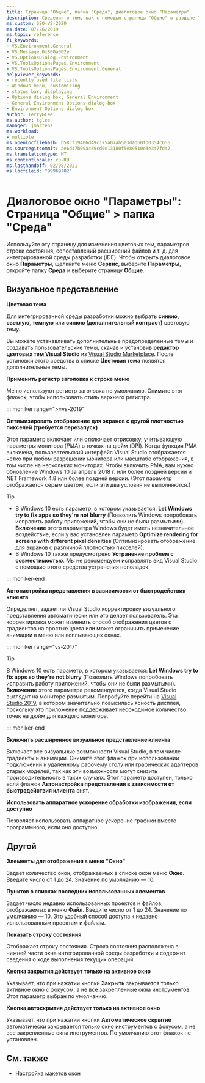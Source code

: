 ```yaml
---
title: Страница "Общие", папка "Среда", диалоговое окно "Параметры"
description: Сведения о том, как с помощью страницы "Общие" в разделе "Среда" изменять цветовые темы, параметры строки состояния, сопоставления расширений файлов и другие параметры интегрированной среды разработки (IDE).
ms.custom: SEO-VS-2020
ms.date: 07/26/2019
ms.topic: reference
f1_keywords:
- VS.Environment.General
- VS.Message.0x800a002e
- VS.OptionsDialog.Environment
- VS.ToolsOptionsPages.Environment
- VS.ToolsOptionsPages.Environment.General
helpviewer_keywords:
- recently used file lists
- Windows menu, customizing
- status bar, displaying
- Options dialog box, General Environment
- General Environment Options dialog box
- Environment Options dialog box
author: TerryGLee
ms.author: tglee
manager: jmartens
ms.workload:
- multiple
ms.openlocfilehash: b58cf19406d49c175a07ab5e3dad60fd0354c656
ms.sourcegitcommit: ae6d47b09a439cd0e13180f5e89510e3e347fd47
ms.translationtype: HT
ms.contentlocale: ru-RU
ms.lasthandoff: 02/08/2021
ms.locfileid: "99969702"
---
```

# <a name="options-dialog-box-environment--general"></a>Диалоговое окно "Параметры": Страница "Общие" \> папка "Среда"

Используйте эту страницу для изменения цветовых тем, параметров строки состояния, сопоставлений расширений файлов и т. д. для интегрированной среды разработки (IDE). Чтобы открыть диалоговое окно **Параметры**, щелкните меню **Сервис**, выберите **Параметры**, откройте папку **Среда** и выберите страницу **Общие**.

## <a name="visual-experience"></a>Визуальное представление

**Цветовая тема**

Для интегрированной среды разработки можно выбрать **синюю**, **светлую**, **темную** или **синюю (дополнительный контраст)** цветовую тему.

Вы можете устанавливать дополнительные предопределенные темы и создавать пользовательские темы, скачав и установив **редактор цветовых тем Visual Studio** из [Visual Studio Marketplace](https://marketplace.visualstudio.com/items?itemName=VisualStudioPlatformTeam.VisualStudio2017ColorThemeEditor). После установки этого средства в списке **Цветовая тема** появятся дополнительные темы.

**Применить регистр заголовка к строке меню**

Меню используют регистр заголовка по умолчанию. Снимите этот флажок, чтобы использовать стиль верхнего регистра.

::: moniker range=">=vs-2019"

**Оптимизировать отображение для экранов с другой плотностью пикселей (требуется перезапуск)**

Этот параметр включает или отключает отрисовку, учитывающую параметры монитора (*PMA*) в точках на дюйм (DPI). Когда функция PMA включена, пользовательский интерфейс Visual Studio отображается четко при любом разрешении монитора или масштабе отображения, в том числе на нескольких мониторах. Чтобы включить PMA, вам нужно обновление Windows 10 за апрель 2018 г. или более поздней версии и NET Framework 4.8 или более поздней версии. (Этот параметр отображается серым цветом, если эти два условия не выполняются.)

> [!TIP]
> - В Windows 10 есть параметр, в котором указывается: **Let Windows try to fix apps so they're not blurry** (Позволить Windows попробовать исправить работу приложений, чтобы они не были размытыми). **Включение** этого параметра Windows будет иметь незначительное воздействие, если у вас установлен параметр **Optimize rendering for screens with different pixel densities** (Оптимизировать отображение для экранов с различной плотностью пикселей).
> - В Windows 10 также предусмотрено **Устранение проблем с совместимостью**. Мы не рекомендуем исправлять вид Visual Studio с помощью этого средства устранения неполадок.

::: moniker-end

**Автонастройка представления в зависимости от быстродействия клиента**

Определяет, задает ли Visual Studio корректировку визуального представления автоматически или это делает пользователь. Эта корректировка может изменить способ отображения цветов с градиентов на простые цвета или может ограничить применение анимации в меню или всплывающих окнах.

::: moniker range="vs-2017"

> [!TIP]
> В Windows 10 есть параметр, в котором указывается: **Let Windows try to fix apps so they're not blurry** (Позволить Windows попробовать исправить работу приложений, чтобы они не были размытыми). **Включение** этого параметра рекомендуется, когда Visual Studio выглядит на мониторе размытым. Попробуйте перейти на [Visual Studio 2019](https://visualstudio.microsoft.com/downloads), в котором значительно повысилась ясность дисплея, поскольку это приложение поддерживает необходимое количество точек на дюйм для каждого монитора.

::: moniker-end

**Включить расширенное визуальное представление клиента**

Включает все визуальные возможности Visual Studio, в том числе градиенты и анимации. Снимите этот флажок при использовании подключений к удаленному рабочему столу или графических адаптеров старых моделей, так как эти возможности могут снизить производительность в таких случаях. Этот параметр доступен, только если флажок **Автонастройка представления в зависимости от быстродействия клиента** снят.

**Использовать аппаратное ускорение обработки изображения, если доступно**

Позволяет использовать аппаратное ускорение графики вместо программного, если оно доступно.

## <a name="other"></a>Другой

**Элементы для отображения в меню "Окно"**

Задает количество окон, отображаемых в списке окон меню **Окно**. Введите число от 1 до 24. Значение по умолчанию — 10.

**Пунктов в списках последних использованных элементов**

Задает число недавно использованных проектов и файлов, отображаемых в меню **Файл**. Введите число от 1 до 24. Значение по умолчанию — 10. Это удобный способ доступа к недавно использованным проектам и файлам.

**Показать строку состояния**

Отображает строку состояния. Строка состояния расположена в нижней части окна интегрированной среды разработки и содержит сведения о ходе выполнения текущих операций.

**Кнопка закрытия действует только на активное окно**

Указывает, что при нажатии кнопки **Закрыть** закрывается только активное окно с фокусом, а не все закрепленные окна инструментов. Этот параметр выбран по умолчанию.

**Кнопка автоскрытия действует только на активное окно**

Указывает, что при нажатии кнопки **Автоматическое скрытие** автоматически закрывается только окно инструментов с фокусом, а не все закрепленные окна инструментов. По умолчанию этот флажок не установлен.

## <a name="see-also"></a>См. также

- [Настройка макетов окон](../../ide/customizing-window-layouts-in-visual-studio.md)
